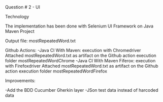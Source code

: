 Question # 2 - UI

Technology

The implementation has been done with Selenium UI Framework on Java Maven Project

Output file: mostRepeatedWord.txt

Github Actions:
-Java CI With Maven: execution with Chromedriver
  Attached mostRepeatedWord.txt as artifact on the Github action execution folder mostRepeatedWordChrome
-Java CI With Maven Fiferox: execution with Firefoxdriver
   Attached mostRepeatedWord.txt as artifact on the Github action execution folder mostRepeatedWordFirefox


Improvements:

-Add the BDD Cucumber Gherkin layer
-JSon test data instead of harcoded data

